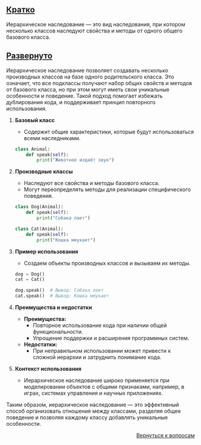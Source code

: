 ## <u>Кратко</u>

Иерархическое наследование — это вид наследования, при котором несколько классов наследуют свойства и методы от одного
общего базового класса.

## <u>Развернуто</u>

Иерархическое наследование позволяет создавать несколько производных классов на базе одного родительского класса. Это
означает, что все подклассы получают набор общих свойств и методов от базового класса, но при этом могут иметь свои
уникальные особенности и поведение. Такой подход помогает избежать дублирования кода, и поддерживает принцип повторного
использования.

1. **Базовый класс**
    - Содержит общие характеристики, которые будут использоваться всеми наследниками.
    ```python
    class Animal:
        def speak(self):
            print("Животное издаёт звук")
    ```

2. **Производные классы**
    - Наследуют все свойства и методы базового класса.
    - Могут переопределять методы для реализации специфического поведения.
    ```python
    class Dog(Animal):
        def speak(self):
            print("Собака лает")

    class Cat(Animal):
        def speak(self):
            print("Кошка мяукает")
    ```

3. **Пример использования**
    - Создаем объекты производных классов и вызываем их методы.
    ```python
    dog = Dog()
    cat = Cat()

    dog.speak()  # Вывод: Собака лает
    cat.speak()  # Вывод: Кошка мяукает
    ```

4. **Преимущества и недостатки**
    - **Преимущества:**
        - Повторное использование кода при наличии общей функциональности.
        - Упрощение поддержки и расширения программных систем.
    - **Недостатки:**
        - При неправильном использовании может привести к сложной иерархии и затруднить понимание кода.

5. **Контекст использования**
    - Иерархическое наследование широко применяется при моделировании объектов с общими признаками, например, в играх,
      системах управления и научных приложениях.

Таким образом, иерархическое наследование — это эффективный способ организовать отношения между классами, разделяя
общее поведение и позволяя каждому классу добавлять уникальные особенности.

<div align="right">


[Вернуться к вопросам](../Вопросы.md)

</div>
